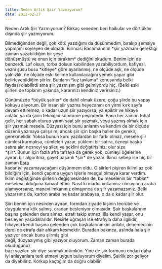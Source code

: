 ```yaml
---
title: Neden Artık Şiir Yazmıyorum?
date: 2012-02-27
---
```


Neden Artık Şiir Yazmıyorum? Birkaç seneden beri haikular ve
dörtlükler dışında şiir yazmıyorum.

Bilmediğimden değil, çok kötü yazdığımı da düşünmedim, bırakıp şemsiye\
yapmamı söyleyen de olmadı. Birincisi Bachmann'ın \*şiir yazmam
gerektiği zaman yazabildiğim bir şeye\
dönüşmüştü ve onun için bıraktım\* dediğini okudum. Benim için de\
benzerdi. Laf olsun, torba dolsun kabilinden yazabiliyordum, kafiyesi,\
vezni şusu busu \*kitleye\* göre ayarlanmış, ne ölçüde aşk, ne ölçüde\
yalnızlık, ne ölçüde eski kelime kullanılacağını yemek yapar gibi\
belirleyebildiğim şiirler. Bunların \*kız tavlama\* konusunda belki\
faydası olabilirdi ama şiir yazmışım gibi gelmiyordu hiç. (Belki eski\
şiirleri de toplarım yakında, kararınızı kendiniz verirsiniz.)

Günümüzde \*büyük şairler\* de dahil olmak üzere, çoğu şiirde bu yapay\
kokuyu alıyorum. Bir insan şiir yazma heyecanını on yirmi kırk sayfa\
devam ettiremez; o kadar uzun şiir yazıyorsa, ya epiktir ve hikaye\
anlatır, ya da şiirin tekniğini sömürme peşindedir. Bana her zaman
tuhaf\
gelir, her sabah oturup yarım saat şiir yazmak, veya yazmış olmak için\
şiir yazmak mesela. Düzyazı için bunu anlarım ve kendim de bir ölçüde\
düzenli yazmaya çalışırım, ancak şiir için başka haller de gerekir,\
gerekmelidir. Yoksa bunun kuru yazılardan bir farkı olmaz, mesele şiir\
cümlesi kurmaksa, cümleleri yazar, yüklemi bir satıra, özneyi başka\
satıra alır, nesneyi ya siler, ya şeklini değiştirisiniz; olur size\
\*şiir\*. Bunun için fazla afra tafraya da gerek yok, cümleyi öğelerine\
ayıran bir algoritma, gayet başarılı \*şiir\* de yazar. İkinci sebep ise
hiç bir zaman [Esra](<http://esrabalaban.blogspot.com>)\
kadar iyi yazamayacağımı düşünmem oldu. O şiirleri pişiren iklimi az
çok\
bildiğim için, kendi çapıma uygun işlerle meşgul olmaya karar verdim.\
İklim değiştiğinde şiirlerin değişmesinden de, bu meselenin bir
\*tabiat\*\
meselesi olduğuna kanaat ettim. Nasıl ki maddi imkanınız olmayınca
araba\
alamıyorsanız, manevi imkanınız olmayınca da şiir yazamazsınız. Belki\
yazarsınız da, karton araba ne kadar arabaysa, o da o kadar şiir olur.

Şiiri benim için nesirden ayıran, formdan ziyade kişinin tecrübe ve\
duygularına kök salmış, oradan besleniyor olmasıdır. Şair başkalarının\
başına gelenden ders almaz, etrafı takip etmez, illa kendi yaşar, onu\
besleyen yaşadıklarıdır. Nesirle uğraşan ise etrafıyla daha ilgilidir,\
hikayeci kendi başına gelenden çok başkalarınınkini anlatır,
denemecinin\
derdi de etrafa dair ahkam kesmektir. Buradan bakınca, aslında hala şiir
yazıyor ancak bunu şiirmiş gibi\
değil, düzyazıymış gibi yazıyor oluyorum. Zaman zaman burada okuduğunuz\
bazı yazıları şiir diye sunmak mümkün. Yine de şiir formunu ondan daha\
iyi anlayanlara terk etmeyi uygun buluyorum diyelim. Şairlik zor
geliyor\
da diyebiliriz. Korkup kaçtığım da doğru olabilir.

